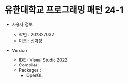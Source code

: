 # 유한대학교 프로그래밍 패턴 24-1
* 사용자 정보
  * 학번 :  202327032
  * 이름 :  신지성

* Version
  * IDE : Visual Studio 2022
  * Compiler :
  * Packages :
    * OpenGL
